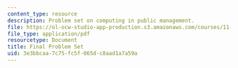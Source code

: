 ```yaml
---
content_type: resource
description: Problem set on computing in public management.
file: https://ol-ocw-studio-app-production.s3.amazonaws.com/courses/11-208-introduction-to-computers-in-public-management-ii-january-iap-2002/3e3bbcaa7c75fc5f065dc8aad1a7a59a_11208pset.pdf
file_type: application/pdf
resourcetype: Document
title: Final Problem Set
uid: 3e3bbcaa-7c75-fc5f-065d-c8aad1a7a59a
---
```

